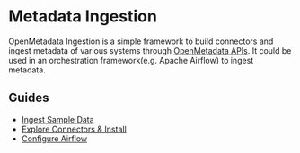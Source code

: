 # Metadata Ingestion

OpenMetadata Ingestion is a simple framework to build connectors and ingest metadata of various systems through [OpenMetadata APIs](../../openmetadata-apis/apis/). It could be used in an orchestration framework(e.g. Apache Airflow) to ingest metadata.

## Guides

* [Ingest Sample Data](ingest-sample-data.md)
* [Explore Connectors & Install](../../connectors/)
* [Configure Airflow](airflow/)
